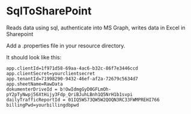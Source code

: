# SqlToSharePoint
Reads data using sql, authenticate into MS Graph, writes data in Excel in Sharepoint

Add a .properties file in your resource directory.

It should look like this:

```
app.clientId=1f971d58-69aa-4ac6-b32c-86f7e3446ccd
app.clientSecret=yourclientsecret
app.tenantId=71998290-9432-46ef-af2a-72679c5634d7
app.sheetName=RawData
dokumenterDriveId = b!OwIdmgGyD0GFLmOh-pY2pTyNwpj56XtHijy3Fdp_QriBJuhLBnh1Q5NrH1b1svpi
dailyTrafficReportId = 01IQ5WS73QW5W2QOQN3RC33FWMPREHI766
billingPwd=yourbillingdbpwd

```

